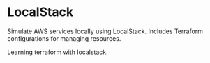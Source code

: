 # LocalStack
Simulate AWS services locally using LocalStack. Includes Terraform configurations for managing resources.

Learning terraform with localstack.
